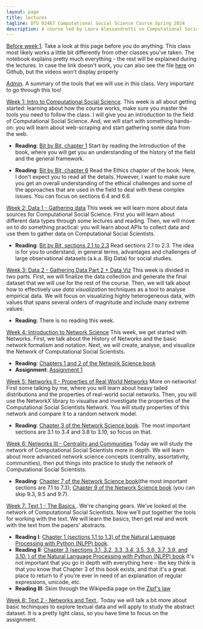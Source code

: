 ```yaml
---
layout: page
title: lectures
tagline: DTU 02467 Computational Social Science Course Spring 2024
description: A course led by Laura Alessandretti on Computational Social Science
---
```





[Before week 1](https://nbviewer.org/github/lalessan/comsocsci2024/blob/main/lectures/Before_week_1.ipynb). Take a look at this page before you do anything. This class most likely works a little bit differently from other classes you've taken. The notebook explains pretty much everything - the rest will be explained during the lectures. In case the link doesn't work, you can also see the file [here](https://github.com/lalessan/comsocsci2024/blob/main/lectures/Before_week_1.ipynb) on Github, but the videos won't display properly

[Admin](https://nbviewer.org/github/lalessan/comsocsci2024/blob/main/lectures/Admin.ipynb). A summary of the tools that we will use in this class. Very important to go through this too!

[Week 1: Intro to Computational Social Science](https://nbviewer.org/github/lalessan/comsocsci2024/blob/main/lectures/Week1.ipynb?flash_cache=True). This week is all about getting started: learning about how the course works, make sure you master the tools you need to follow the class. I will give you an introduction to the field of Computational Social Science. And, we will start with something hands-on: you will learn about web-scraping and start gathering some data from the web.

 * __Reading__: [Bit by Bit, chapter 1](https://www.bitbybitbook.com/en/1st-ed/introduction/) Start by reading the Introduction of the book, where you will get you an understanding of the history of the field and the general framework.    

 * __Reading__:  [Bit by Bit, chapter 6](https://www.bitbybitbook.com/en/1st-ed/ethics/) Read the Ethics chapter of the book. Here, I don't expect you to read all the details. However, I want to make sure you get an overall understanding of the ethical challenges and some of the approaches that are used in the field to deal with these complex issues. You can focus on sections 6.4 and 6.6.   
 
 [Week 2: Data 1 - Gathering data](https://nbviewer.org/github/lalessan/comsocsci2024/blob/main/lectures/Week2.ipynb?flash_cache=True) This week we will learn more about data sources for Computational Social Science. First you will learn about different data types through some lectures and reading. Then, we will move on to do something practical: you will learn about APIs to collect data and use them to gather data on Computational Social Scientists. 

 * __Reading__: [Bit by Bit, sections 2.1 to 2.3](https://www.bitbybitbook.com/en/1st-ed/observing-behavior/observing-intro/) Read sections 2.1 to 2.3. The idea is for you to understand, in general terms, advantages and challenges of large observational datasets (a.k.a. Big Data) for social studies.
 
 [Week 3: Data 2 - Gathering Data Part 2 + Data Viz](https://nbviewer.org/github/lalessan/comsocsci2024/blob/main/lectures/Week3.ipynb?flash_cache=True) This week is divided in two parts. First, we will finalize the data collection and generate the final dataset that we will use for the rest of the course. Then, we will talk about how to effectively use _data visualization_ techniques as a tool to analyse empirical data. We will focus on visualizing highly heterogeneous data, with values that spans several orders of magnitude and include many extreme values. 

  * __Reading__: There is no reading this week.   

 
[Week 4: Introduction to Network Science](https://nbviewer.org/github/lalessan/comsocsci2024/blob/main/lectures/Week4.ipynb?flash_cache=True) This week, we get started with Networks. First, we talk about the History of Networks and the basic network formalism and notation. Next, we will create, analyse, and visualize the Network of Computational Social Scientists. 
 * __Reading__: [Chapters 1 and 2 of the Network Science book](http://networksciencebook.com/chapter/1)
 * __Assignment__: [Assignment 1](https://nbviewer.org/github/lalessan/comsocsci2024/blob/main/assignments/Assignment1.ipynb)
 
[Week 5: Networks II - Properties of Real World Networks](https://nbviewer.org/github/lalessan/comsocsci2024/blob/main/lectures/Week5.ipynb?flash_cache=True)  More on networks! First some talking by me, where you will learn about heavy tailed distributions and the properties of real-world social networks. Then, you will use the NetworkX library to visualise and investigate the properties of the Computational Social Scientists Network. You will study properties of this network and compare it to a random network model.

 * __Reading__: [Chapter 3 of the Network Science book](http://networksciencebook.com/chapter/3).  The most important sections are 3.1 to 3.4 and 3.8 to 3.10, so focus on that.
 
 [Week 6: Networks III - Centrality and Communities](https://nbviewer.org/github/lalessan/comsocsci2024/blob/main/lectures/Week6.ipynb?flash_cache=True) Today we will study the network of Computational Social Scientists more in depth. We will learn about more advanced network science concepts (centrality, assortativity, communities), then put things into practice to study the network of Computational Social Scientists.
 * __Reading__: [Chapter 7 of the Network Science book](http://networksciencebook.com/chapter/7)(the most important sections are 7.1 to 7.3); [Chapter 9 of the Network Science book](http://networksciencebook.com/chapter/9) (you can skip 9.3, 9.5 and 9.7).
 
  [Week 7: Text 1 - The Basics ](https://nbviewer.jupyter.org/github/lalessan/comsocsci2024/blob/main/lectures/Week7.ipynb?flash_cache=True). We're changing gears. We've looked at the network of Computational Social Scientists. Now we'll put together the tools for working with the text. We will learn the basics, then  get real and work with the text from the papers' abstracts. 
  
 * __Reading I__: [Chapter 1 (sections 1.1 to 1.3) of the Natural Language Processing with Python (NLPP) book](http://www.nltk.org/book/).
 * __Reading II__: [Chapter 3 (sections 3.1, 3.2, 3.3, 3.4, 3.5, 3.6, 3.7, 3.9, and 3.10. )  of the Natural Language Processing with Python (NLPP) book](http://www.nltk.org/book/) It's not important that you go in depth with everything here - the key think is that you know that Chapter 3 of this book exists, and that it's a great place to return to if you're ever in need of an explanation of regular expressions, unicode, etc.
* __Reading III__: Skim through the Wikipedia page on the [Zipf's law](https://en.wikipedia.org/wiki/Zipf%27s_law)

[Week 8: Text 2 - Networks and Text ](https://nbviewer.jupyter.org/github/lalessan/comsocsci2024/blob/main/lectures/Week8.ipynb?flash_cache=True). Today we will talk a bit more about basic techinques to explore textual data and will apply to study the abstract dataset. It is a pretty light class, so you have time to focus on the assignment. 


